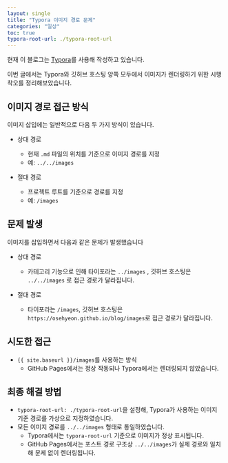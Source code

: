 ```yaml
---
layout: single
title: "Typora 이미지 경로 문제"
categories: "일상"
toc: true
typora-root-url: ./typora-root-url
---
```

현재 이 블로그는 [Typora](https://typora.io/)를 사용해 작성하고 있습니다. 

이번 글에서는 Typora와 깃허브 호스팅 양쪽 모두에서 이미지가 렌더링하기 위한 시행착오를 정리해보았습니다.

## 이미지 경로 접근 방식

이미지 삽입에는 일반적으로 다음 두 가지 방식이 있습니다.

- 상대 경로 
  - 현재 `.md` 파일의 위치를 기준으로 이미지 경로를 지정 
  - 예: `../../images`

- 절대 경로 
  - 프로젝트 루트를 기준으로 경로를 지정 
  - 예: `/images`

## 문제 발생 

이미지를 삽입하면서 다음과 같은 문제가 발생했습니다
- 상대 경로 
  - 카테고리 기능으로 인해 타이포라는 `../images` , 깃허브 호스팅은 `../../images` 로 접근 경로가 달라집니다. 

- 절대 경로 
  - 타이포라는 `/images`, 깃허브 호스팅은 `https://osehyeon.github.io/blog/images`로 접근 경로가 달라집니다. 


## 시도한 접근 

- `{{ site.baseurl }}/images`를 사용하는 방식  
  - GitHub Pages에서는 정상 작동되나 Typora에서는 렌더링되지 않았습니다.

## 최종 해결 방법

- `typora-root-url: ./typora-root-url`을 설정해, Typora가 사용하는 이미지 기준 경로를 가상으로 지정하였습니다.
- 모든 이미지 경로를 `../../images` 형태로 통일하였습니다.
  - Typora에서는 `typora-root-url` 기준으로 이미지가 정상 표시됩니다. 
  - GitHub Pages에서는 포스트 경로 구조상 `../../images`가 실제 경로와 일치해 문제 없이 렌더링됩니다. 

